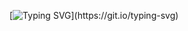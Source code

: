 [![Typing SVG](https://readme-typing-svg.demolab.com?font=Fira+Code&pause=1000&color=902DFF&width=435&lines=Hi!+Welcome+to+my+GitHub+profile.)](https://git.io/typing-svg)

<!--
**Litch-Kurayami/Litch-Kurayami** is a ✨ _special_ ✨ repository because its `README.md` (this file) appears on your GitHub profile.

Here are some ideas to get you started:

- 🔭 I’m currently working on ...
- 🌱 I’m currently learning ...
- 👯 I’m looking to collaborate on ...
- 🤔 I’m looking for help with ...
- 💬 Ask me about ...
- 📫 How to reach me: ...
- 😄 Pronouns: ...
- ⚡ Fun fact: ...
-->
